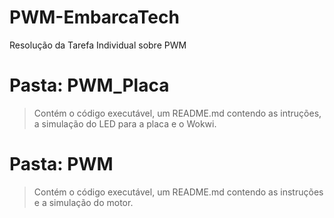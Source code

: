 # PWM-EmbarcaTech
Resolução da Tarefa Individual sobre PWM

# Pasta: PWM_Placa
> Contém o código executável, um README.md contendo as intruções, a simulação do LED para a placa e o Wokwi. 
# Pasta: PWM
> Contém o código executável, um README.md contendo as instruções e a simulação do motor. 